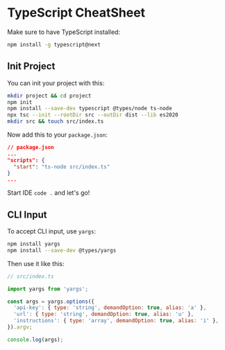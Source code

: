 # TypeScript CheatSheet

Make sure to have TypeScript installed:

```sh
npm install -g typescript@next
```

## Init Project

You can init your project with this:

```sh
mkdir project && cd project
npm init
npm install --save-dev typescript @types/node ts-node
npx tsc --init --rootDir src --outDir dist --lib es2020
mkdir src && touch src/index.ts
```

Now add this to your `package.json`:

```json
// package.json
...
"scripts": {
  "start": "ts-node src/index.ts"
}
...
```

Start IDE `code .` and let's go!

## CLI Input

To accept CLI input, use `yargs`:

```sh
npm install yargs
npm install --save-dev @types/yargs
```

Then use it like this:

```js
// src/index.ts

import yargs from 'yargs';

const args = yargs.options({
  'api-key': { type: 'string', demandOption: true, alias: 'a' },
  'url': { type: 'string', demandOption: true, alias: 'u' },
  'instructions': { type: 'array', demandOption: true, alias: 'i' },
}).argv;

console.log(args);
```

